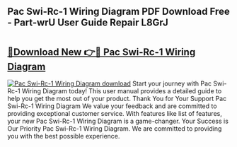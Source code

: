 ## Pac Swi-Rc-1 Wiring Diagram PDF Download Free - Part-wrU User Guide Repair L8GrJ

# <h2><a href="http://dfic07.blite.top/?on=Pac+Swi-Rc-1+Wiring+Diagram">🔗Download New 👉🔴 Pac Swi-Rc-1 Wiring Diagram</a></h2>

[![Pac Swi-Rc-1 Wiring Diagram download](https://i.imgur.com/lujVjoI.png)](http://dfic07.blite.top/?on=Pac+Swi-Rc-1+Wiring+Diagram)
Start your journey with Pac Swi-Rc-1 Wiring Diagram today! This user manual provides a detailed guide to help you get the most out of your product. Thank You for Your Support Pac Swi-Rc-1 Wiring Diagram We value your feedback and are committed to providing exceptional customer service. With features like list of features, your new Pac Swi-Rc-1 Wiring Diagram is a game-changer. Your Success is Our Priority Pac Swi-Rc-1 Wiring Diagram. We are committed to providing you with the best possible experience.
